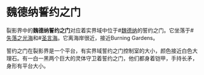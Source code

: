# 魏德纳誓约之门
裂影界中的**魏德纳誓约之门**对应着实界域中位于#[魏德纳](locations/vedenar)的誓约之门。它坐落于#[失落之光海](locations/sea-of-lost-lights)和#[圣言海](locations/sea-of-oracles)。它离海岸很近，接近Burning Gardens。

誓约之门在裂影界是一个平台，有实界域誓约之门控制室的大小，颜色接近白色大理石。有一白一黑两个巨大的灵体守卫着誓约之门，他们都身着铠甲，手持长矛，身形有平台大小。 